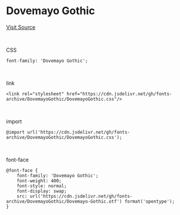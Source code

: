 # Dovemayo Gothic

[Visit Source](https://blog.naver.com/dovemayo_/223003707589)

&nbsp;

CSS

```
font-family: 'Dovemayo Gothic';
```

&nbsp;

link

```
<link rel="stylesheet" href="https://cdn.jsdelivr.net/gh/fonts-archive/DovemayoGothic/DovemayoGothic.css"/>
```

&nbsp;

import

```
@import url('https://cdn.jsdelivr.net/gh/fonts-archive/DovemayoGothic/DovemayoGothic.css');
```

&nbsp;

font-face

```
@font-face {
    font-family: 'Dovemayo Gothic';
    font-weight: 400;
    font-style: normal;
    font-display: swap;
    src: url('https://cdn.jsdelivr.net/gh/fonts-archive/DovemayoGothic/Dovemayo-Gothic.otf') format('opentype');
}
```
